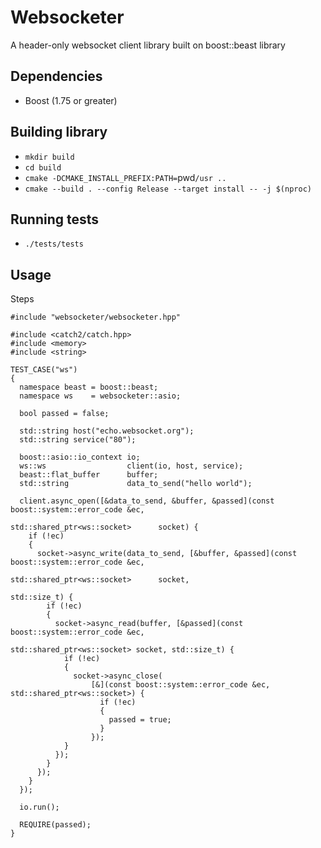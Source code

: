 # Websocketer

A header-only websocket client library built on boost::beast library

Dependencies
---

- Boost (1.75 or greater)

Building library
---

- `mkdir build`
- `cd build`
- `cmake -DCMAKE_INSTALL_PREFIX:PATH=`pwd`/usr ..`
- `cmake --build . --config Release --target install -- -j $(nproc)`

Running tests
---

- `./tests/tests`

Usage
---

Steps

```
#include "websocketer/websocketer.hpp"

#include <catch2/catch.hpp>
#include <memory>
#include <string>

TEST_CASE("ws")
{
  namespace beast = boost::beast;
  namespace ws    = websocketer::asio;

  bool passed = false;

  std::string host("echo.websocket.org");
  std::string service("80");

  boost::asio::io_context io;
  ws::ws                  client(io, host, service);
  beast::flat_buffer      buffer;
  std::string             data_to_send("hello world");

  client.async_open([&data_to_send, &buffer, &passed](const boost::system::error_code &ec,
                                                      std::shared_ptr<ws::socket>      socket) {
    if (!ec)
    {
      socket->async_write(data_to_send, [&buffer, &passed](const boost::system::error_code &ec,
                                                           std::shared_ptr<ws::socket>      socket,
                                                           std::size_t) {
        if (!ec)
        {
          socket->async_read(buffer, [&passed](const boost::system::error_code &ec,
                                               std::shared_ptr<ws::socket> socket, std::size_t) {
            if (!ec)
            {
              socket->async_close(
                  [&](const boost::system::error_code &ec, std::shared_ptr<ws::socket>) {
                    if (!ec)
                    {
                      passed = true;
                    }
                  });
            }
          });
        }
      });
    }
  });

  io.run();

  REQUIRE(passed);
}

```